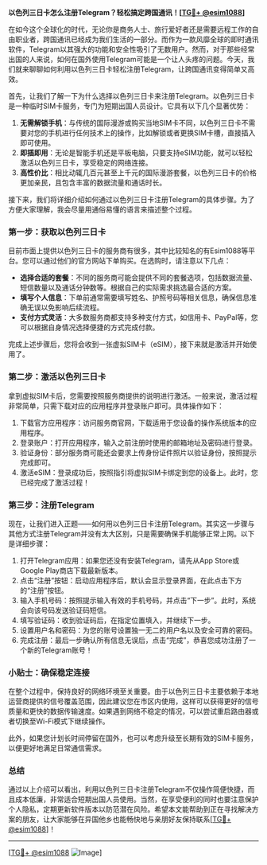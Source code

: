 **以色列三日卡怎么注册Telegram？轻松搞定跨国通讯！[[TG💪+ @esim1088](https://t.me/s/esim1088)]**

在如今这个全球化的时代，无论你是商务人士、旅行爱好者还是需要远程工作的自由职业者，跨国通讯已经成为我们生活的一部分。而作为一款风靡全球的即时通讯软件，Telegram以其强大的功能和安全性吸引了无数用户。然而，对于那些经常出国的人来说，如何在国外使用Telegram可能是一个让人头疼的问题。今天，我们就来聊聊如何利用以色列三日卡轻松注册Telegram，让跨国通讯变得简单又高效。

首先，让我们了解一下为什么选择以色列三日卡来注册Telegram。以色列三日卡是一种临时SIM卡服务，专门为短期出国人员设计。它具有以下几个显著优势：

1. **无需解锁手机**：与传统的国际漫游或购买当地SIM卡不同，以色列三日卡不需要对您的手机进行任何技术上的操作，比如解锁或者更换SIM卡槽，直接插入即可使用。
2. **即插即用**：无论是智能手机还是平板电脑，只要支持eSIM功能，就可以轻松激活以色列三日卡，享受稳定的网络连接。
3. **高性价比**：相比动辄几百元甚至上千元的国际漫游套餐，以色列三日卡的价格更加亲民，且包含丰富的数据流量和通话时长。

接下来，我们将详细介绍如何通过以色列三日卡注册Telegram的具体步骤。为了方便大家理解，我会尽量用通俗易懂的语言来描述整个过程。

### 第一步：获取以色列三日卡

目前市面上提供以色列三日卡的服务商有很多，其中比较知名的有Esim1088等平台。您可以通过他们的官方网站下单购买。在选购时，请注意以下几点：

- **选择合适的套餐**：不同的服务商可能会提供不同的套餐选项，包括数据流量、短信数量以及通话分钟数等。根据自己的实际需求挑选最合适的方案。
- **填写个人信息**：下单前通常需要填写姓名、护照号码等相关信息，确保信息准确无误以免影响后续流程。
- **支付方式灵活**：大多数服务商都支持多种支付方式，如信用卡、PayPal等，您可以根据自身情况选择便捷的方式完成付款。

完成上述步骤后，您将会收到一张虚拟SIM卡（eSIM），接下来就是激活并开始使用了。

### 第二步：激活以色列三日卡

拿到虚拟SIM卡后，您需要按照服务商提供的说明进行激活。一般来说，激活过程非常简单，只需下载对应的应用程序并登录账户即可。具体操作如下：

1. 下载官方应用程序：访问服务商官网，下载适用于您设备的操作系统版本的应用程序。
2. 登录账户：打开应用程序，输入之前注册时使用的邮箱地址及密码进行登录。
3. 验证身份：部分服务商可能还会要求上传身份证件照片以验证身份，按照提示完成即可。
4. 激活eSIM：登录成功后，按照指引将虚拟SIM卡绑定到您的设备上。此时，您已经完成了激活过程！

### 第三步：注册Telegram

现在，让我们进入正题——如何用以色列三日卡注册Telegram。其实这一步骤与其他方式注册Telegram并没有太大区别，只是需要确保手机能够正常上网。以下是详细步骤：

1. 打开Telegram应用：如果您还没有安装Telegram，请先从App Store或Google Play商店下载最新版本。
2. 点击“注册”按钮：启动应用程序后，默认会显示登录界面，在此点击下方的“注册”按钮。
3. 输入手机号码：按照提示输入有效的手机号码，并点击“下一步”。此时，系统会向该号码发送验证码短信。
4. 填写验证码：收到验证码后，在指定位置填入，并继续下一步。
5. 设置用户名和密码：为您的账号设置独一无二的用户名以及安全可靠的密码。
6. 完成注册：最后一步确认所有信息无误后，点击“完成”，恭喜您成功注册了一个新的Telegram账号！

### 小贴士：确保稳定连接

在整个过程中，保持良好的网络环境至关重要。由于以色列三日卡主要依赖于本地运营商提供的信号覆盖范围，因此建议您在市区内使用，这样可以获得更好的信号质量和更快的数据传输速度。如果遇到网络不稳定的情况，可以尝试重启路由器或者切换至Wi-Fi模式下继续操作。

此外，如果您计划长时间停留在国外，也可以考虑升级至长期有效的SIM卡服务，以便更好地满足日常通信需求。

### 总结

通过以上介绍可以看出，利用以色列三日卡注册Telegram不仅操作简便快捷，而且成本低廉，非常适合短期出国人员使用。当然，在享受便利的同时也要注意保护个人隐私，定期更新软件版本以防范潜在风险。希望本文能帮助到正在寻找解决方案的朋友，让大家能够在异国他乡也能畅快地与亲朋好友保持联系[[TG💪+ @esim1088](https://t.me/s/esim1088)]！

---

[[TG💪+ @esim1088](https://t.me/s/esim1088) ![Image](https://i.postimg.cc/4NQfJmqS/Snipaste-2025-05-13-00-14-12.png)]